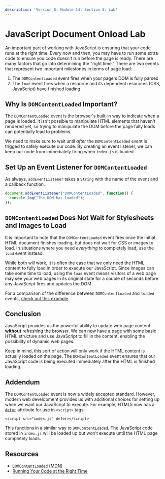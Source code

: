 ```yaml
---
description: 'Version 8: Module 14: Section 3: Lab'
---
```


# JavaScript Document Onload Lab

An important part of working with JavaScript is ensuring that your code runs at the right time. Every now and then, you may have to run some extra code to ensure you code doesn't run before the page is ready. There are many factors that go into determining the "right time." There are two events that represent two important milestones in terms of page load:

1. The `DOMContentLoaded` event fires when your page's DOM is fully parsed
2. The `load` event fires when a resource and its dependent resources \(CSS, JavaScript\) have finished loading

## Why Is `DOMContentLoaded` Important?

The `DOMContentLoaded` event is the browser's built-in way to indicate when a page is loaded. It isn't possible to manipulate HTML elements that haven't rendered yet, so trying to manipulate the DOM before the page fully loads can potentially lead to problems.

We need to make sure to wait until _after_ the `DOMContentLoaded` event is trigged to safely execute our code. By creating an event listener, we can keep our code from immediately firing when `index.js` is loaded.

## Set Up an Event Listener for `DOMContentLoaded`

As always, `addEventListener` takes a `String` with the name of the event and a callback function.

```javascript
document.addEventListener("DOMContentLoaded", function() {
  console.log("The DOM has loaded");
});
```

## `DOMContentLoaded` Does Not Wait for Stylesheets and Images to Load

It is important to note that the `DOMContentLoaded` event fires once the initial HTML document finishes loading, but does not wait for CSS or images to load. In situations where you need _everything_ to completely load, use the `load` event instead.

While both will work, it is often the case that we only need the HTML content to fully load in order to execute our JavaScript. Since images can take some time to load, using the `load` event means visitors of a web page may see your web pages in its original state for a couple of seconds before any JavaScript fires and updates the DOM.

For a comparison of the difference between `DOMContentLoaded` and `loaded` events, [check out this example](http://web.archive.org/web/20150405114023/http://ie.microsoft.com/testdrive/HTML5/DOMContentLoaded/Default.html).

## Conclusion

JavaScript provides us the powerful ability to update web page content **without** refreshing the browser. We can now have a page with some basic HTML structure and use JavaScript to fill in the content, enabling the possibility of dynamic web pages.

Keep in mind, this sort of action will only work if the HTML content is actually loaded on the page. The `DOMContentLoaded` event ensures that our JavaScript code is being executed immediately after the HTML is finished loading.

## Addendum

The `DOMContentLoaded` event is now a widely accepted standard. However, modern web development provides us with additional choices for setting up when we want our JavaScript to execute. For example, HTML5 now has a [`defer`](https://www.w3schools.com/tags/att_script_defer.asp) attribute for use in `<script>` tags:

```markup
<script src="index.js" defer></script>
```

This functions in a similar way to `DOMContentLoaded`. The JavaScript code stored in `index.js` will be loaded up but won't execute until the HTML page completely loads.

## Resources

* [`DOMContentLoaded` \(MDN\)](https://developer.mozilla.org/en-US/docs/Web/API/Window/DOMContentLoaded_event)
* [Running Your Code at the Right Time](https://www.kirupa.com/html5/running_your_code_at_the_right_time.htm)

